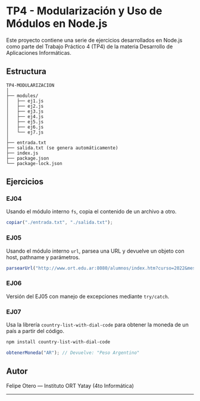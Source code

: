 # TP4 - Modularización y Uso de Módulos en Node.js

Este proyecto contiene una serie de ejercicios desarrollados en Node.js como parte del Trabajo Práctico 4 (TP4) de la materia Desarrollo de Aplicaciones Informáticas.

## Estructura

```
TP4-MODULARIZACION
│
├── modules/
│   ├── ej1.js
│   ├── ej2.js
│   ├── ej3.js
│   ├── ej4.js
│   ├── ej5.js
│   ├── ej6.js
│   └── ej7.js
│
├── entrada.txt
├── salida.txt (se genera automáticamente)
├── index.js
├── package.json
└── package-lock.json
```

## Ejercicios

### EJ04
Usando el módulo interno `fs`, copia el contenido de un archivo a otro.
```js
copiar("./entrada.txt", "./salida.txt");
```

### EJ05
Usando el módulo interno `url`, parsea una URL y devuelve un objeto con host, pathname y parámetros.
```js
parsearUrl("http://www.ort.edu.ar:8080/alumnos/index.htm?curso=2022&mes=mayo");
```

### EJ06
Versión del EJ05 con manejo de excepciones mediante `try/catch`.

### EJ07
Usa la librería `country-list-with-dial-code` para obtener la moneda de un país a partir del código.
```bash
npm install country-list-with-dial-code
```

```js
obtenerMoneda("AR"); // Devuelve: "Peso Argentino"
```

## Autor

Felipe Otero — Instituto ORT Yatay (4to Informática)

---